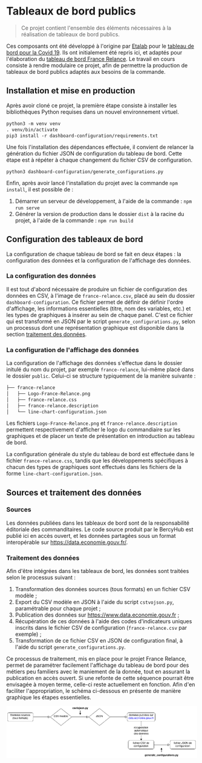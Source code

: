 # Tableaux de bord publics

> Ce projet contient l'ensemble des éléments nécessaires à la réalisation de tableaux de bord publics. 

Ces composants ont été développé à l'origine par [Etalab](https://www.etalab.gouv.fr/) pour le [tableau de bord pour la Covid 19](https://github.com/etalab/covid19-dashboard-widgets). Ils ont initialement été repris ici, et adaptés pour l'élaboration du [tableau de bord France Relance](https://www.economie.gouv.fr/plan-de-relance/tableau-de-bord). Le travail en cours consiste à rendre modulaire ce projet, afin de permettre la production de tableaux de bord publics adaptés aux besoins de la commande.

## Installation et mise en production

Après avoir cloné ce projet, la première étape consiste à installer les bibliothèques Python requises dans un nouvel environnement virtuel.

```
python3 -m venv venv
. venv/bin/activate
pip3 install -r dashboard-configuration/requirements.txt
```

Une fois l'installation des dépendances effectuée, il convient de relancer la génération du fichier JSON de configuration du tableau de bord. Cette étape est à répéter à chaque changement du fichier CSV de configuration.

```
python3 dashboard-configuration/generate_configurations.py
```

Enfin, après avoir lancé l'installation du projet avec la commande `npm install`, il est possible de :

1. Démarrer un serveur de développement, à l'aide de la commande : `npm run serve`
2. Générer la version de production dans le dossier `dist` à la racine du projet, à l'aide de la commande : `npm run build`

## Configuration des tableaux de bord

La configuration de chaque tableau de bord se fait en deux étapes : la configuration des données et la configuration de l'affichage des données.

### La configuration des données

Il est tout d'abord nécessaire de produire un fichier de configuration des données en CSV, à l'image de `france-relance.csv`, placé au sein du dossier `dashboard-configuration`. Ce fichier permet de définir de définir l'ordre d'affichage, les informations essentielles (titre, nom des variables, etc.) et les types de graphiques à insérer au sein de chaque panel. C'est ce fichier qui est transformé en JSON par le script `generate_configurations.py`, selon un processus dont une représentation graphique est disponible dans la section [traitement des données](https://github.com/139bercy/dashboard_widgets/tree/main#traitement-des-donn%C3%A9es).

### La configuration de l'affichage des données

La configuration de l'affichage des données s'effectue dans le dossier initulé du nom du projet, par exemple `france-relance`, lui-même placé dans le dossier `public`. Celui-ci se structure typiquement de la manière suivante :

```
├── france-relance
│   ├── Logo-France-Relance.png
│   ├── france-relance.css
│   ├── france-relance.description
│   └── line-chart-configuration.json
```

Les fichiers `Logo-France-Relance.png` et `france-relance.description` permettent respectivement d'afficher le logo du commandiaire sur les graphiques et de placer un texte de présentation en introduction au tableau de bord. 

La configuration générale du style du tableau de bord est effectuée dans le fichier `france-relance.css`, tandis que les développements spécifiques à chacun des types de graphiques sont effectués dans les fichiers de la forme `line-chart-configuration.json`.

## Sources et traitement des données

### Sources

Les données publiées dans les tableaux de bord sont de la responsabilité éditoriale des commanditaires. Le code source produit par le BercyHub est publié ici en accès ouvert, et les données partagées sous un format interopérable sur <https://data.economie.gouv.fr/>.

### Traitement des données

Afin d'être intégrées dans les tableaux de bord, les données sont traitées selon le processus suivant :

1. Transformation des données sources (tous formats) en un fichier CSV modèle ;
2. Export du CSV modèle en JSON à l'aide du script `cstvojson.py`, paramétrable pour chaque projet ;
3. Publication des données sur <https://www.data.economie.gouv.fr> ;
4. Récupération de ces données à l'aide des codes d'indicateurs uniques inscrits dans le fichier CSV de configuration (`france-relance.csv` par exemple) ;
5. Transformation de ce fichier CSV en JSON de configuration final, à l'aide du script `generate_configurations.py`.

Ce processus de traitement, mis en place pour le projet France Relance, permet de paramétrer facilement l'affichage du tableau de bord pour des métiers peu familiers avec le maniement de la donnée, tout en assurant la publication en accès ouvert. Si une refonte de cette séquence pourrait être envisagée à moyen terme, celle-ci reste actuellement en fonction. Afin d'en faciliter l'appropriation, le schéma ci-dessous en présente de manière graphique les étapes essentielles.

![Schéma du processus de traitement des données pour les tableaux de bord](./processus-traitement-donnees.png "Schéma du processus de traitement des données pour les tableaux de bord")
